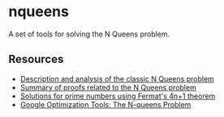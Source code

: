 # nqueens
A set of tools for solving the N Queens problem.

## Resources

* [Description and analysis of the classic N Queens problem](http://www.math.utah.edu/~alfeld/queens/queens.html)
* [Summary of proofs related to the N Queens problem](http://mathworld.wolfram.com/QueensProblem.html)
* [Solutions for prime numbers using Fermat's 4n+1 theorem](http://demonstrations.wolfram.com/Fermats4n1TheoremAndTheNQueensProblem/)
* [Google Optimization Tools: The N-queens Problem](https://developers.google.com/optimization/puzzles/queens)
